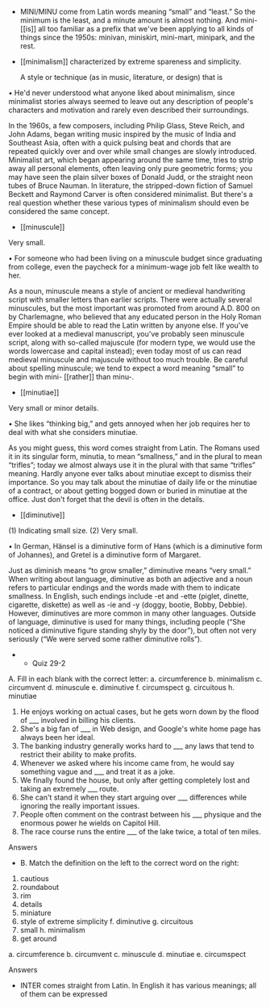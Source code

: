 - MINI/MINU come from Latin words meaning “small” and “least.” So the minimum is the least, and a
minute amount is almost nothing. And mini- [[is]] all too familiar as a prefix that we've been applying to
all kinds of things since the 1950s: minivan, miniskirt, mini-mart, minipark, and the rest.

- [[minimalism]] 
characterized by extreme spareness and simplicity. 

  A  style  or  technique  (as  in  music,  literature,  or  design)  that  is

•  He'd  never  understood  what  anyone  liked  about  minimalism,  since  minimalist  stories  always
seemed to leave out any description of people's characters and motivation and rarely even described
their surroundings. 

In the 1960s, a few composers, including Philip Glass, Steve Reich, and John Adams, began writing
music inspired by the music of India and Southeast Asia, often with a quick pulsing beat and chords
that are repeated quickly over and over while small changes are slowly introduced. Minimalist art,
which began appearing around the same time, tries to strip away all personal elements, often leaving
only pure geometric forms; you may have seen the plain silver boxes of Donald Judd, or the straight
neon tubes of Bruce Nauman. In literature, the stripped-down fiction of Samuel Beckett and Raymond
Carver  is  often  considered  minimalist.  But  there's  a  real  question  whether  these  various  types  of
minimalism should even be considered the same concept.

- [[minuscule]] 

 Very small. 

• For someone who had been living on a minuscule budget since graduating from college, even the
paycheck for a minimum-wage job felt like wealth to her. 

As a noun, minuscule  means  a  style  of  ancient  or  medieval  handwriting  script  with  smaller  letters
than  earlier  scripts.  There  were  actually  several  minuscules,  but  the  most  important  was  promoted
from around A.D. 800 on by Charlemagne, who believed that any educated person in the Holy Roman
Empire should be able to read the Latin written by anyone else. If you've ever looked at a medieval
manuscript, you've probably seen minuscule script, along with so-called majuscule (for modern type,
we would use the words lowercase and capital instead); even today most of us can read medieval
minuscule and majuscule without too much trouble. Be careful about spelling minuscule; we tend to
expect a word meaning “small” to begin with mini- [[rather]] than minu-.

- [[minutiae]] 

 Very small or minor details. 

•  She  likes  “thinking  big,”  and  gets  annoyed  when  her  job  requires  her  to  deal  with  what  she
considers minutiae. 

As  you  might  guess,  this  word  comes  straight  from  Latin.  The  Romans  used  it  in  its  singular  form,
minutia, to mean “smallness,” and in the plural to mean “trifles”; today we almost always use it in the
plural  with  that  same  “trifles”  meaning.  Hardly  anyone  ever  talks  about  minutiae  except  to  dismiss
their  importance.  So  you  may  talk  about  the  minutiae  of  daily  life  or  the  minutiae  of  a  contract,  or
about getting bogged down or buried in minutiae at the office. Just don't forget that the devil is often in
the details.

- [[diminutive]] 

 (1) Indicating small size. (2) Very small. 

•  In  German,  Hänsel  is  a  diminutive  form  of  Hans  (which  is  a  diminutive  form  of  Johannes),  and
Gretel is a diminutive form of Margaret. 

Just  as  diminish  means  “to  grow  smaller,”  diminutive  means  “very  small.”  When  writing  about
language, diminutive as both an adjective and a noun refers to particular endings and the words made
with  them  to  indicate  smallness.  In  English,  such  endings  include  -et  and  -ette  (piglet,  dinette,
cigarette, diskette) as well as -ie and -y (doggy, bootie, Bobby, Debbie). However, diminutives are
more  common  in  many  other  languages.  Outside  of  language,  diminutive  is  used  for  many  things,
including  people  (“She  noticed  a  diminutive  figure  standing  shyly  by  the  door”),  but  often  not  very
seriously (“We were served some rather diminutive rolls”).

- - Quiz 29-2

A. Fill in each blank with the correct letter:
a. circumference
b. minimalism
c. circumvent
d. minuscule
e. diminutive
f. circumspect
g. circuitous
h. minutiae
1. He enjoys working on actual cases, but he gets worn down by the flood of ___ involved in billing
his clients.
2. She's a big fan of ___ in Web design, and Google's white home page has always been her ideal.
3. The banking industry generally works hard to ___ any laws that tend to restrict their ability to make
profits.
4. Whenever we asked where his income came from, he would say something vague and ___ and treat
it as a joke.
5. We finally found the house, but only after getting completely lost and taking an extremely ___ route.
6. She can't stand it when they start arguing over ___ differences while ignoring the really important
issues.
7. People often comment on the contrast between his ___ physique and the enormous power he wields
on Capitol Hill.
8. The race course runs the entire ___ of the lake twice, a total of ten miles.

Answers

- B. Match the definition on the left to the correct word on the right:
1. cautious
2. roundabout
3. rim
4. details
5. miniature
6. style of extreme simplicity f. diminutive
g. circuitous
7. small
h. minimalism
8. get around

a. circumference
b. circumvent
c. minuscule
d. minutiae
e. circumspect

Answers

- INTER comes straight from Latin. In English it has various meanings; all of them can be expressed
